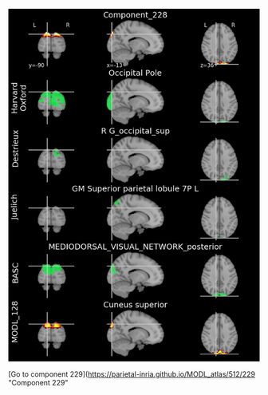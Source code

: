 


![228](preliminary/228.jpg "Component 228")

[Go to component 229](https://parietal-inria.github.io/MODL_atlas/512/229 "Component 229"